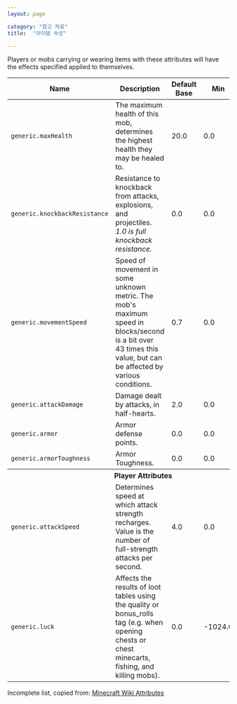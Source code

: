 ```yaml
---
layout: page

category: "참고 자료"
title:  "아이템 속성"

---
```


Players or mobs carrying or wearing items with these attributes will have the effects specified applied to themselves.

<div class='table-responsive'>
  <table class='table table-striped table-condensed'>
    <thead>
      <tr>
        <th>Name</th>
        <th>Description</th>
        <th>Default Base</th>
        <th>Min</th>
        <th style='min-width: 60px;'>Max</th>
      </tr>
    </thead>
    <tbody>
      <tr>
        <td>
          <code>generic.maxHealth</code>
        </td>
        <td>The maximum health of this mob, determines the highest health they may be healed to.</td>
        <td>20.0</td>
        <td>0.0</td>
        <td>1.7x10<sup>308</sup></td>
      </tr>
      <!-- %tr -->
      <!-- %td -->
      <!-- %code generic.followRange -->
      <!-- %td The range in blocks within which a mob with this attribute will target players or other mobs to track. Exiting this range will cause the mob to cease following the player/mob. Actual value used by most mobs is 16; for Zombies it is 40. -->
      <!-- %td 32.0 -->
      <!-- %td 0.0 -->
      <!-- %td 2048.0 -->
      <tr>
        <td>
          <code>generic.knockbackResistance</code>
        </td>
        <td>
          Resistance to knockback from attacks, explosions, and projectiles.
          <br/>
          <i>1.0 is full knockback resistance.</i>
        </td>
        <td>0.0</td>
        <td>0.0</td>
        <td>1.0</td>
      </tr>
      <tr>
        <td>
          <code>generic.movementSpeed</code>
        </td>
        <td>Speed of movement in some unknown metric. The mob's maximum speed in blocks/second is a bit over 43 times this value, but can be affected by various conditions.</td>
        <td>0.7</td>
        <td>0.0</td>
        <td>1.7x10<sup>308</sup></td>
      </tr>
      <tr>
        <td>
          <code>generic.attackDamage</code>
        </td>
        <td>Damage dealt by attacks, in half-hearts.</td>
        <td>2.0</td>
        <td>0.0</td>
        <td>1.7x10<sup>308</sup></td>
      </tr>
      <tr>
        <td>
          <code>generic.armor</code>
        </td>
        <td>Armor defense points.</td>
        <td>0.0</td>
        <td>0.0</td>
        <td>30.0</td>
      </tr>
      <tr>
        <td>
          <code>generic.armorToughness</code>
        </td>
        <td>Armor Toughness.</td>
        <td>0.0</td>
        <td>0.0</td>
        <td>20.0</td>
      </tr>
      <tr>
        <th colspan='5'>Player Attributes</th>
      </tr>
      <tr>
        <td>
          <code>generic.attackSpeed</code>
        </td>
        <td>Determines speed at which attack strength recharges. Value is the number of full-strength attacks per second.</td>
        <td>4.0</td>
        <td>0.0</td>
        <td>1024.0</td>
      </tr>
      <tr>
        <td>
          <code>generic.luck</code>
        </td>
        <td>Affects the results of loot tables using the quality or bonus_rolls tag (e.g. when opening chests or chest minecarts, fishing, and killing mobs).</td>
        <td>0.0</td>
        <td>-1024.0</td>
        <td>1024.0</td>
      </tr>
    </tbody>
  </table>
</div>

Incomplete list, copied from: [Minecraft Wiki Attributes](http://minecraft.gamepedia.com/Attribute)
